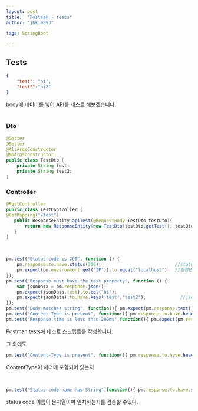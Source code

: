 ```yaml
---
layout: post
title:  "Postman - tests"
author: "jhkim593"

tags: SpringBoot

---
```


## Tests

~~~json
{
    "test": "hi",
    "test2":"hi2"
}
~~~
body에 데이터를 넣어 API를 테스트 해보겠습니다.
<br><br>

### Dto
~~~java
@Getter
@Setter
@AllArgsConstructor
@NoArgsConstructor
public class TestDto {
    private String test;
    private String test2;
}

~~~

### Controller

~~~java
@RestController
public class TestController {
@GetMapping("/test")
   public ResponseEntity apiTest(@RequestBody TestDto testDto){
       return new ResponseEntity(new TestDto(testDto.getTest(), testDto.getTest2()), HttpStatus.OK);
   }
}
~~~

<br>

~~~javascript
pm.test("Status code is 200", function () {
    pm.response.to.have.status(200);                            //status code 확인
    pm.expect(pm.environment.get("IP")).to.equal("localhost")   //환경변수값 일치 확인
});
pm.test("Response must have the test property", function () {
    var jsonData = pm.response.json();
    pm.expect(jsonData.test).to.eql("hi");                    
    pm.expect(jsonData).to.have.keys('test','test2');             //json값 확인
});
pm.test("Body matches string", function(){ pm.expect(pm.response.text()).to.include("hi2"); });  // responseBody에 문자열 포함 확인
pm.test("Content-Type is present", function(){ pm.response.to.have.header("Content-Type"); });   //content-type 헤더 포함 확인
pm.test("Response time is less than 200ms",function(){ pm.expect(pm.response.responseTime).to.be.below(200); }); //응답시간 확인
~~~
Postman tests에 테스트 스크립트를 작성합니다.

그 외에도

~~~javascript
pm.test("Content-Type is present", function(){ pm.response.to.have.header("Content-Type"); });
~~~
ContentType이 헤더에 포함되어 있는지

<br>

~~~javascript
pm.test("Status code name has String",function(){ pm.response.to.have.status("Created"); });
~~~
status code 이름이 문자열이며 일치하는지를 검증할 수있다.

